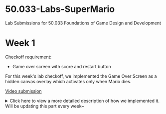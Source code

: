 # 50.033-Labs-SuperMario
 Lab Submissions for 50.033 Foundations of Game Design and Development

 # Week 1
 Checkoff requirement: 
 
 - Game over screen with score and restart button

For this week's lab checkoff, we implemented the Game Over Screen as a hidden canvas overlay which activates only when Mario dies.

[Video submission](https://drive.google.com/file/d/1-OTH23pL2lAqp4brPepLthnKKvrNNOI1/view?usp=drive_link)

<details><summary> Click here to view a more detailed description of how we implemented it. Will be updating this part every week~</summary>

### UI (Hierarchy)

We created a new `Canvas` called "GameOverScreen" (it's inside 'GameManager' parent). Within this canvas is a `TextMesh`named FinalScoreText and the same replay button previously implemented. 

GameOverScreen is initially set as disabled.

### Code

The checkoff implementation can be seen in `PlayerMovement.cs`. We added a new `GameObject` variable called `gameOverScreen` which points to the canvas hidden canvas we created, and also a new 'TextMeshProGUI` called 'finalScore', also pointing to the finalScore inside the hidden canvas.

We created a new method called `ShowGameOverScreen()` which activates the hidden canvas layer. We also set the finalScoreText as the current score counted before time stopped. It’s better to use the score itself (the number) because that’s the real game data. This is better than reusing the scoreText we has made initially, since we prevent mixing game logic with UI, which can cause bugs and make it harder to use the score in calculations later.

```ruby
public void ShowGameOverScreen()
    {
        gameOverScreen.SetActive(true);
        finalScore.text = "Score: " + jumpOverGoomba.score;
    }
```

Then we call this method inside the OnTrigger function when Mario hits Goomba. 

```ruby
void OnTriggerEnter2D(Collider2D other)
    {
        if (other.gameObject.CompareTag("Enemy"))
        {
            Debug.Log("Collided with goomba!");
            Time.timeScale = 0.0f;
            ShowGameOverScreen();
        }
    }
```

Finally we disable the screen again when the replay button is pressed. This is inside the `ResetGame()` function we added previously.

```ruby
    jumpOverGoomba.score = 0;
    // hide game over screen
    gameOverScreen.SetActive(false);
```

</details>
